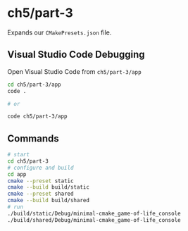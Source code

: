 # ch5/part-3

Expands our `CMakePresets.json` file.

## Visual Studio Code Debugging

Open Visual Studio Code from `ch5/part-3/app`

```bash
cd ch5/part-3/app
code .

# or

code ch5/part-3/app
```

## Commands

```bash
# start
cd ch5/part-3
# configure and build
cd app
cmake --preset static
cmake --build build/static
cmake --preset shared
cmake --build build/shared
# run
./build/static/Debug/minimal-cmake_game-of-life_console
./build/shared/Debug/minimal-cmake_game-of-life_console
```
